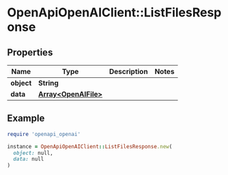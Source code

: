 # OpenApiOpenAIClient::ListFilesResponse

## Properties

| Name | Type | Description | Notes |
| ---- | ---- | ----------- | ----- |
| **object** | **String** |  |  |
| **data** | [**Array&lt;OpenAIFile&gt;**](OpenAIFile.md) |  |  |

## Example

```ruby
require 'openapi_openai'

instance = OpenApiOpenAIClient::ListFilesResponse.new(
  object: null,
  data: null
)
```

